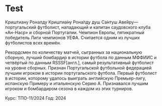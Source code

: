 # Test
Криштиану Роналду
Криштиа́ну Рона́лду душ Са́нтуш Аве́йру— португальский футболист, нападающий и капитан саудовского клуба «Ан-Наср» и сборной Португалии. Чемпион Европы, пятикратный победитель Лиги чемпионов УЕФА. Считается одним из лучших футболистов всех времён.

Рекордсмен по количеству матчей, сыгранных за национальную сборную, лучший бомбардир в истории футбола по данным МФФИИС и четвёртый по данным RSSSF[англ.], самый результативный футболист на уровне сборных. Признан Португальской футбольной федерацией лучшим игроком в истории португальского футбола. Первый футболист в истории, которому удалось выиграть английскую Премьер-лигу, испанскую Примеру и итальянскую Серию A. Признавался лучшим игроком и бомбардиром сезона в каждом из этих турниров.

Курс: ТПО-11/2024
Год: 2024 
